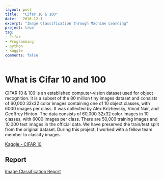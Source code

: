 ```yaml
---
layout: post
title:  "Cifar 10 & 100"
date:   2016-12-1
excerpt: "Image Classification through Machine Learning"
project: true
tag:
- Cifar
- Programming
- python
- kaggle
comments: false
---
```



# What is Cifar 10 and 100
CIFAR 10 & 100 is an established computer-vision dataset used for object recognition. It is a subset of the 80 million tiny images dataset and consists of 60,000 32x32 color images containing one of 10 object classes, with 6000 images per class. It was collected by Alex Krizhevsky, Vinod Nair, and Geoffrey Hinton.
 The data consists of 60,000 32x32 color images in 10 classes, with 6000 images per class. There are 50,000 training images and 10,000 test images in the official data. We have preserved the train/test split from the original dataset.  During this project, I worked with a fellow team member to classify images.
 
 [Kaggle - CIFAR 10](https://www.cs.toronto.edu/~kriz/cifar.html)


## Report
 [Image Classification Report](https://penguinrage.github.io/assets/pdf/info3406.pdf)

